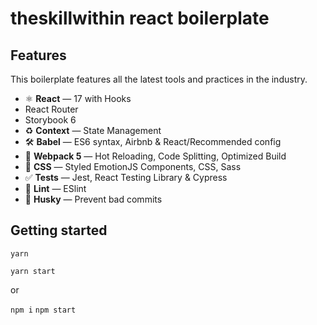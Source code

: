# theskillwithin react boilerplate

## Features

This boilerplate features all the latest tools and practices in the industry.

- ⚛ **React** — 17 with Hooks
- React Router
- Storybook 6
- ♻ **Context** — State Management
- 🛠 **Babel** — ES6 syntax, Airbnb & React/Recommended config
- 🚀 **Webpack 5** — Hot Reloading, Code Splitting, Optimized Build
- 💅 **CSS** — Styled EmotionJS Components, CSS, Sass
- ✅ **Tests** — Jest, React Testing Library & Cypress
- 💖 **Lint** — ESlint
- 🐶 **Husky** — Prevent bad commits

## Getting started

`yarn`

`yarn start`

or

`npm i`
`npm start`
